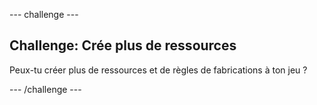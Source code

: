 \--- challenge \---

## Challenge: Crée plus de ressources

Peux-tu créer plus de ressources et de règles de fabrications à ton jeu ?

\--- /challenge \---